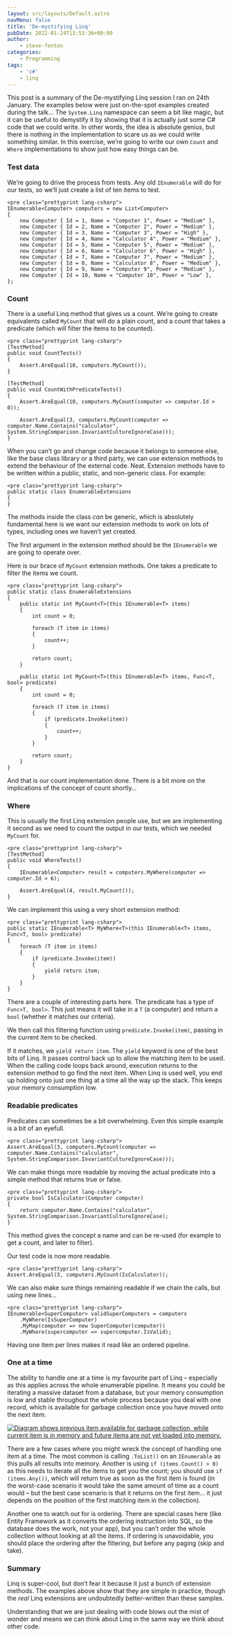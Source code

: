 ```yaml
---
layout: src/layouts/Default.astro
navMenu: false
title: 'De-mystifying Linq'
pubDate: 2022-01-24T13:53:36+00:00
author:
    - steve-fenton
categories:
    - Programming
tags:
    - 'c#'
    - linq
---
```


This post is a summary of the De-mystifying Linq session I ran on 24th January. The examples below were just on-the-spot examples created during the talk… The `System.Linq` namespace can seem a bit like magic, but it can be useful to demystify it by showing that it is actually just some C# code that we could write. In other words, the idea is absolute genius, but there is nothing in the implementation to scare us as we could write something similar. In this exercise, we’re going to write our own `Count` and `Where` implementations to show just how easy things can be.

### Test data

We’re going to drive the process from tests. Any old `IEnumerable` will do for our tests, so we’ll just create a list of ten items to test.

```
<pre class="prettyprint lang-csharp">
IEnumerable<Computer> computers = new List<Computer>
{
    new Computer { Id = 1, Name = "Computer 1", Power = "Medium" },
    new Computer { Id = 2, Name = "Computer 2", Power = "Medium" },
    new Computer { Id = 3, Name = "Computer 3", Power = "High" },
    new Computer { Id = 4, Name = "Calculator 4", Power = "Medium" },
    new Computer { Id = 5, Name = "Computer 5", Power = "Medium" },
    new Computer { Id = 6, Name = "Calculator 6", Power = "High" },
    new Computer { Id = 7, Name = "Computer 7", Power = "Medium" },
    new Computer { Id = 8, Name = "Calculator 8", Power = "Medium" },
    new Computer { Id = 9, Name = "Computer 9", Power = "Medium" },
    new Computer { Id = 10, Name = "Computer 10", Power = "Low" },
};
```

### Count

There is a useful Linq method that gives us a count. We’re going to create equivalents called `MyCount` that will do a plain count, and a count that takes a predicate (which will filter the items to be counted).

```
<pre class="prettyprint lang-csharp">
[TestMethod]
public void CountTests()
{
    Assert.AreEqual(10, computers.MyCount());
}

[TestMethod]
public void CountWithPredicateTests()
{
    Assert.AreEqual(10, computers.MyCount(computer => computer.Id > 0));

    Assert.AreEqual(3, computers.MyCount(computer => computer.Name.Contains("calculator", System.StringComparison.InvariantCultureIgnoreCase)));
}
```

When you can’t go and change code because it belongs to someone else, like the base class library or a third party, we can use extension methods to extend the behaviour of the external code. Neat. Extension methods have to be written within a public, static, and non-generic class. For example:

```
<pre class="prettyprint lang-csharp">
public static class EnumerableExtensions
{
}
```

The methods inside the class *can* be generic, which is absolutely fundamental here is we want our extension methods to work on lots of types, including ones we haven’t yet created.

The first argument in the extension method should be the `IEnumerable` we are going to operate over.

Here is our brace of `MyCount` extension methods. One takes a predicate to filter the items we count.

```
<pre class="prettyprint lang-csharp">
public static class EnumerableExtensions
{
    public static int MyCount<T>(this IEnumerable<T> items)
    {
        int count = 0;

        foreach (T item in items)
        {
            count++;
        }

        return count;
    }

    public static int MyCount<T>(this IEnumerable<T> items, Func<T, bool> predicate)
    {
        int count = 0;

        foreach (T item in items)
        {
            if (predicate.Invoke(item))
            {
                count++;
            }
        }

        return count;
    }
}
```

And that is our count implementation done. There is a bit more on the implications of the concept of count shortly…

### Where

This is usually the first Linq extension people use, but we are implementing it second as we need to count the output in our tests, which we needed `MyCount` for.

```
<pre class="prettyprint lang-csharp">
[TestMethod]
public void WhereTests()
{
    IEnumerable<Computer> result = computers.MyWhere(computer => computer.Id > 6);

    Assert.AreEqual(4, result.MyCount());
}
```

We can implement this using a very short extension method:

```
<pre class="prettyprint lang-csharp">
public static IEnumerable<T> MyWhere<T>(this IEnumerable<T> items, Func<T, bool> predicate)
{
    foreach (T item in items)
    {
        if (predicate.Invoke(item))
        {
            yield return item;
        }
    }
}
```

There are a couple of interesting parts here. The predicate has a type of `Func<T, bool>`. This just means it will take in a `T` (a computer) and return a `bool` (whether it matches our criteria).

We then call this filtering function using `predicate.Invoke(item)`, passing in the current item to be checked.

If it matches, we `yield return item`. The `yield` keyword is one of the best bits of Linq. It passes control back up to allow the matching item to be used. When the calling code loops back around, execution returns to the extension method to go find the next item. When Linq is used well, you end up holding onto just one thing at a time all the way up the stack. This keeps your memory consumption low.

### Readable predicates

Predicates can sometimes be a bit overwhelming. Even this simple example is a bit of an eyefull.

```
<pre class="prettyprint lang-csharp">
Assert.AreEqual(3, computers.MyCount(computer => computer.Name.Contains("calculator", System.StringComparison.InvariantCultureIgnoreCase)));
```

We can make things more readable by moving the actual predicate into a simple method that returns true or false.

```
<pre class="prettyprint lang-csharp">
private bool IsCalculator(Computer computer)
{
    return computer.Name.Contains("calculator", System.StringComparison.InvariantCultureIgnoreCase);
}
```

This method gives the concept a name and can be re-used (for example to get a count, and later to filter).

Our test code is now more readable.

```
<pre class="prettyprint lang-csharp">
Assert.AreEqual(3, computers.MyCount(IsCalculator));
```

We can also make sure things remaining readable if we chain the calls, but using new lines…

```
<pre class="prettyprint lang-csharp">
IEnumerable<SuperComputer> validSuperComputers = computers
    .MyWhere(IsSuperComputer)
    .MyMap(computer => new SuperComputer(computer))
    .MyWhere(supercomputer => supercomputer.IsValid);
```

Having one item per lines makes it read like an ordered pipeline.

### One at a time

The ability to handle one at a time is my favourite part of Linq – especially as this applies across the whole enumerable pipeline. It means you could be iterating a massive dataset from a database, but your memory consumption is low and stable throughout the whole process because you deal with one record, which is available for garbage collection once you have moved onto the next item.

[![Diagram shows previous item available for garbage collection, while current item is in memory and future items are not yet loaded into memory.](https://www.stevefenton.co.uk/wp-content/uploads/2022/01/Linq.png)](https://www.stevefenton.co.uk/2022/01/de-mystifying-linq/linq/)

There are a few cases where you might wreck the concept of handling one item at a time. The most common is calling `.ToList()` on an `IEnumerable` as this pulls all results into memory. Another is using `if (items.Count() > 0)` as this needs to iterate all the items to get you the count; you should use `if (items.Any())`, which will return true as soon as the first item is found (in the worst-case scenario it would take the same amount of time as a count would – but the best case scenario is that it returns on the first item… it just depends on the position of the first matching item in the collection).

Another one to watch out for is ordering. There are special cases here (like Entity Framework as it converts the ordering instruction into SQL, so the database does the work, not your app), but you can’t order the whole collection without looking at all the items. If ordering is unavoidable, you should place the ordering after the filtering, but before any paging (skip and take).

### Summary

Linq is super-cool, but don’t fear it because it just a bunch of extension methods. The examples above show that they are simple in practice, though the *real* Linq extensions are undoubtedly better-written than these samples.

Understanding that we are just dealing with code blows out the mist of wonder and means we can think about Linq in the same way we think about other code.